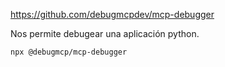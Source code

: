 <https://github.com/debugmcpdev/mcp-debugger>

Nos permite debugear una aplicación python.

```bash
npx @debugmcp/mcp-debugger
```

